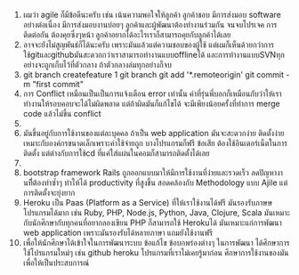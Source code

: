 1.	ผมว่า agile ก็มีข้อดีนะครับ เช่น เน้นความพอใจให้ลูกค้า ลูกค้าชอบ มีการส่งมอบ software อย่างต่อเนื่อง มีการส่งมอบงานบ่อยๆ ลูกค้าและผู้พัฒนาต้องทำงานร่วมกัน จนจบโปรเจค การติดต่อกัน ต้องคุยซึ่งๆหน้า ลูกค้าอยากได้อะไรเราก็สามารถคุยกับลูกค้าได้เลย
2.	อาจจะยังไม่สูญพันธ์ก็ได้นะครับ เพราะมันแล้วแต่ความชอบของผู้ใช้ แต่ผมก็เห็นด้วยกว่าการใช้gitและgithubมันสะดวกกว่าเราสามารถทำงานแบบofflineได้ และการทำงานแบบSVNทุกอย่างจะถูกเก็บไว้ที่ตัวกลาง ถ้าตัวกลางล่มทุกอย่างก็จบ
3.	git branch createfeature 1
    git branch
    git add '*.remoteorigin'
    git commit -m "first commit"
4.	การ Conflict เหมือนเป็นเป็นการแจ้งเตือน error เท่านั้น คำที่รุ่นพี่บอกก็เหมือนกับว่าให้เราทำงานให้รอบคอบจะได้ไม่ผิดพลาด แต่ถ้าผิดมันก็แก้ไขได้ จะมีเพียงน้อยครั้งที่ทำการ merge code แล้วไม่ขึ้น conflict
5.	
6.	มันขึ้นอยู่กับการใช้งานของแต่ละบุคคล ถ้าเป็น web application มันจะสะดวกง่าย ติดตั้งง่าย เหมาะกับองค์กรขนาดเล็กเพราะค่าใช้จ่ายถูก บางโปรแกรมก็ฟรี ข้อเสีย ต้องใช้อินเตอร์เน็ตในการติดตั้ง แต่ต่างกับการใช้cd ที่แค่ใส่แผ่นในคอมก็สามารถติดตั้งได้เลย 
7.	
8.	bootstrap framework Rails ถูกออกแบบมาให้มีการใช้งานที่ง่ายและรวดเร็ว ลดปัญหางานทีี่ต้องทำซ้ำๆ ทำให้ได้ productivity ที่สูงขึ้น สอดคล้องกับ Methodology แบบ Ajile  แต่การติดตั้งจะยุ่งยาก
9.	Heroku เป็น Paas (Platform as a Service) ที่ให้เราใช้งานได้ฟรี มันรองรับภาษษโปรแกรมได้มาก เช่น Ruby, PHP, Node.js, Python, Java, Clojure, Scala มันเหมาะกับนักศึกษากับทุกคนที่อยากลองเขียน PHP ก็สามารถใช้ Herokuได้ มันเหมาะแก่การพัฒนา web application เพราะมันรองรับได้หลายภาษา แถมยังใช้งานฟรี
10.	เพื่อให้นักศึกษาได้เข้าใจในการพัฒนาระบบ ข้อแก้ไข ข้อบกพร่องต่างๆ ในการพัฒนา ได้ศึกษาการใช้โปรแกรมใหม่ๆ เช่น github heroku โปรแกรมที่เราไม่เคยรู้มาก่อน ศึกษาการใช้งานของมันเพื่อให้เป็นประสบการณ์ 
